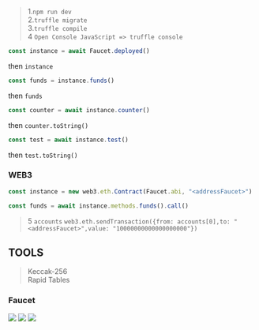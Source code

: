 
>1.`npm run dev` <br/>
>2.`truffle migrate`<br/>
>3.`truffle compile`<br/>
>4  `Open Console JavaScript => truffle console`
```js
const instance = await Faucet.deployed()
```
then `instance`
```js
const funds = instance.funds()
```
then `funds`
```js
const counter = await instance.counter()
```
then `counter.toString()`
```js
const test = await instance.test()
```
then `test.toString()`

### WEB3
```js
const instance = new web3.eth.Contract(Faucet.abi, "<addressFaucet>")
 ```
 ```js
const funds = await instance.methods.funds().call()
 ```

>5 `accounts`
`web3.eth.sendTransaction({from: accounts[0],to: "<addressFaucet>",value: "10000000000000000000"})`

## TOOLS
>Keccak-256 <br/>
>Rapid Tables<br/>


### Faucet
<img src = "https://i.imgur.com/BfnPIbv.png" />
<img src = "https://i.imgur.com/GsJ13py.png"/>
<img src = "https://i.imgur.com/Y86hljA.png" />